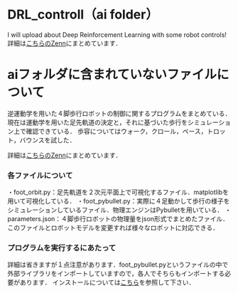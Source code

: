 # DRL_controll（ai folder）
I will upload about Deep Reinforcement Learning with some robot controls!
詳細は[こちらのZenn](https://zenn.dev/shimbei/scraps/58fb288b134115)にまとめています．


# aiフォルダに含まれていないファイルについて
逆運動学を用いた４脚歩行ロボットの制御に関するプログラムをまとめている．
現在は運動学を用いた足先軌道の決定と，それに基づいた歩行をシミュレーション上で確認できている．
歩容についてはウォーク，クロール，ペース，トロット，バウンスを試した．

詳細は[こちらのZenn](https://zenn.dev/shimbei/scraps/426bdec27678f5)にまとめています．

### 各ファイルについて
・foot_orbit.py：足先軌道を２次元平面上で可視化するファイル．matplotlibを用いて可視化している．
・foot_pybullet.py：実際に４足動かして歩行の様子をシミュレーションしているファイル．物理エンジンはPybulletを用いている．
・parameters.json：４脚歩行ロボットの物理量をjson形式でまとめたファイル．このファイルとロボットモデルを変更すれば様々なロボットに対応できる．

### プログラムを実行するにあたって
詳細は省きますが１点注意があります．foot_pybullet.pyというファイルの中で外部ライブラリをインポートしていますので，各人でそちらもインポートする必要があります．
インストールについては[こちら](https://developers.agirobots.com/jp/foot-trajectory/)を参照して下さい．
